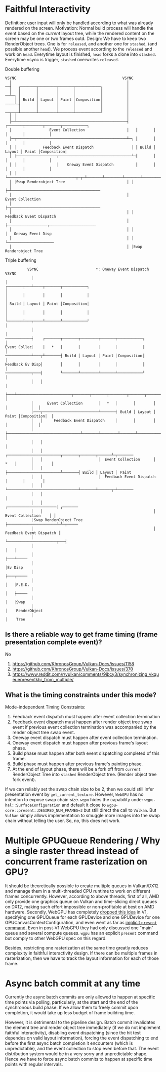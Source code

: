 # Faithful Interactivity
Definition: user input will only be handled according to what was already rendered on the screen.
Motivation: Normal build process will handle the event based on the *current* layout tree, while the rendered content on the screen may be one or two frames outd.
Design: We have to keep two RenderObject trees. One is for `released`, and another one for `stashed`, (and possible another `head`). We process event according to the `released` and work on `head`. Everytime layout is finished, `head` forks a clone into `stashed`. Everytime vsync is trigger, `stashed` overwrites `released`.


Double buffering
```
VSYNC                                                VSYNC
  │                                                    │
──┤   ┌───────┬────────┬───────┬───────────┐           │
  │   │       │        │       │           │           │
──┴─┐ │       │        │       │           │           │
    │ │ Build │ Layout │ Paint │Composition│           │
────┴─┤       │        │       │           │           │
      │       │        │       │           │           │
──┬─┬─┴───────┴────────┴───────┴───────────┘           │
  │ │                                                  │
  ├─┴──────────────────────────────────────────────────┤   ┌───────┬────────┬───────┬───────────┐
  │                 Event Collection                   │   │       │        │       │           │
  ├─┬──────────────────────────────────────────────────┴─┐ │       │        │       │           │
  │ │            Feedback Event Dispatch                 │ │ Build │ Layout │ Paint │Composition│
  │ ├──────────────────┬─────────────────────────────────┴─┤       │        │       │           │
  │ │                  │    Oneway Event Dispatch          │       │        │       │           │
  │ │                  └───────────────────────────────┬─┬─┴───────┴────────┴───────┴───────────┘
  │ │Swap Renderobject Tree                            │ │
  │                                                    ├─┴────────────────────────────────────────
  │                                                    │          Event Collection
  │                                                    ├─┬────────────────────────────────────────
  │                                                    │ │            Feedback Event Dispatch
  │                                                    │ ├──────────────────┬─────────────────────
  │                                                    │ │                  │   Oneway Event Disp
  │                                                    │ │                  └─────────────────────
  │                                                    │ │Swap Renderobject Tree
```

Triple buffering
```
          VSYNC                          *: Oneway Event Dispatch                       VSYNC
            │                                                                             │
┌───────┬───┴────┬───────┬───────────┐                                                    │
│       │        │       │           │                                                    │
│ Build │ Layout │ Paint │Composition│                                                    │
│       │        │       │           │                                                    │
└───────┴───┬────┴───────┴───────────┘                                                    │
            │                                                                             │
────────────┤    ┌───────┬───────┬────────┬───────┬───────────┐                           │
Event Collec│    │   *   │       │        │       │           │                           │
────────────┴───┬┴───────┤ Build │ Layout │ Paint │Composition│                           │
Feedback Ev Disp│        │       │        │       │           │                           │
────────────┬───┤        └───────┴────────┴───────┴───────────┘                           │
            │   │                                                                         │
            ├───┴─────────────────────────┬───────┬───────┬────────┬───────┬───────────┐  │
            │      Event Collection       │   *   │       │        │       │           │  │
            ├───┬─────────────────────────┴───────┤ Build │ Layout │ Paint │Composition│  │
            │   │     Feedback Event Dispatch     │       │        │       │           │  │
            │   ├─────────────────────────────────┴───────┴────────┴───────┴───────────┘  │
            │   │                                                                         │
            │   │                         ┌────────────────────────┬───────┬───────┬──────┴─┬───────
            │   │                         │  Event Collection      │   *   │       │        │
            │   │                         ├────────────────────────┴───────┤ Build │ Layout │ Paint
            │   │                         │  Feedback Event Dispatch       │       │        │
            │   │                         └────────────────────────────────┴───────┴──────┬─┴───────
            │   │                                                                         │
            │   │                                                  ┌──────────────────────┤ ┌───────
            │   │                                                  │  Event Collection    │ │
            │Swap RenderObject Tree                                ├──────────────────────┴─┴─┬─────
            │                                                      │  Feedback Event Dispatch │
            │                                                      └──────────────────────┬───┤
            │                                                                             │   │
            │                                                                             ├───┴─────
            │                                                                             │Ev Disp
            │                                                                             ├───┬─────
            │                                                                             │   │F.E.D.
            │                                                                             │   ├─────
            │                                                                             │   │Swap
            │                                                                             │    RenderObject
            │                                                                             │    Tree
```
## Is there a reliable way to get frame timing (frame presentation complete event)?
No
1. https://github.com/KhronosGroup/Vulkan-Docs/issues/1158
2. https://github.com/KhronosGroup/Vulkan-Docs/issues/370
3. https://www.reddit.com/r/vulkan/comments/9ibcy3/synchronizing_vkqueuepresentkhr_from_multiple/

## What is the timing constraints under this mode?
Mode-independent Timing Constraints:
1. Feedback event dispatch must happen after event collection termination
2. Feedback event dispatch must happen after render object tree swap event if previous event collection termination was accompanied by the render object tree swap event.
3. Oneway event dispatch must happen after event collection termination.
4. Oneway event dispatch must happen after previous frame's layout phase.
5. Build phase must happen after both event dispatching completed of this frame.
6. Build phase must happen after previous frame's painting phase.
7. At the end of layout phase, there will be a fork off from `current` RenderObject Tree into `stashed` RenderObject tree. (Render object tree fork event).

If we can reliably set the swap chain size to be 2, then we could still infer presentation event by `get_current_texture`. However, `WebGPU` has no intention to expose swap chain size. `wgpu` hides the capability under `wgpu-hal::SurfaceConfiguration` and default it close to `wgpu-core::present::DESIRED_NUM_FRAMES=3` but still direct the call to `Vulkan`. But `Vulkan` simply allows implementation to smuggle more images into the swap chain without telling the user. So, no, this does not work.

# Multiple GPUQueue Rendering / Why a single raster thread instead of concurrent frame rasterization on GPU?
It should be theoretically possible to create multiple queues in Vulkan/DX12 and manage them in a multi-threaded CPU runtime to work on different frames concurrently. However, according to above threads, first of all, AMD only provide one graphics queue on Vulkan and time-slicing direct queues on DX12, making such effort impossible or non-profitable at best on AMD hardware. Secondly, WebGPU has completely [dropped this idea](https://github.com/gpuweb/gpuweb/issues/1065) in V1, specifying one GPUQueue for each GPUDevice and one GPUDevice for one GPUCanvasContextConfiguration, and even went as far as [implicit `present` command](https://github.com/gpuweb/gpuweb/issues/182). Even in post-V1 WebGPU they had only discussed one "main" queue and several compute queues. `wgpu` has an explicit `present` command but comply to other WebGPU spec on this regard.

Besides, restricting one rasterization at the same time greatly reduces complexity in faithful interactivity design. If there can be multiple frames in rasterization, then we have to track the layout information for each of those frame.

# Async batch commit at any time
Currently the async batch commits are only allowed to happen at specific time points via polling, particularly, at the start and the end of the synchronous build phase. If we allow them to freely commit upon completion, it would take up less budget of frame building time. 

However, it is detrimental to the pipeline design. Batch commit invalidates the element tree and render object tree immediately (if we do not implement faithful interactivity), disabling event dispatching (since the hit test dependes on valid layout information), forcing the event dispatching to end before the first async batch completion it encounters (which is unpredictable), and the event collection to stop even before that. The event distribution system would be in a very sorry and unpredictable shape. Hence we have to force async batch commits to happen at specific time points with regular intervals.